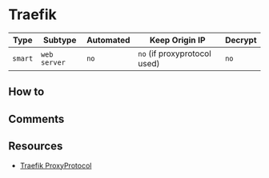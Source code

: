 # Traefik

| Type    | Subtype      | Automated | Keep Origin IP                | Decrypt |
| ------- | ------------ | --------- | ----------------------------- | ------- |
| `smart` | `web server` | `no`      | `no`  (if proxyprotocol used) | `no`    |

## How to

## Comments

## Resources

- [Traefik ProxyProtocol](https://docs.traefik.io/routing/entrypoints/#proxyprotocol)
